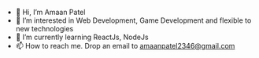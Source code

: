 - 👋 Hi, I’m Amaan Patel
- 👀 I’m interested in Web Development, Game Development and flexible to new technologies
- 🌱 I’m currently learning ReactJs, NodeJs
- 📫 How to reach me. Drop an email to amaanpatel2346@gmail.com

<!---
amaan1403/amaan1403 is a ✨ special ✨ repository because its `README.md` (this file) appears on your GitHub profile.
You can click the Preview link to take a look at your changes.
--->
